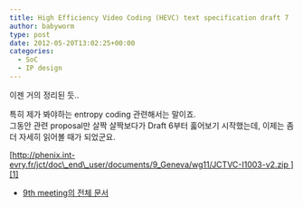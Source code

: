 ```yaml
---
title: High Efficiency Video Coding (HEVC) text specification draft 7
author: babyworm
type: post
date: 2012-05-20T13:02:25+00:00
categories:
  - SoC
  - IP design
---
```

이젠 거의 정리된 듯..

특히 제가 봐야하는 entropy coding 관련해서는 말이죠.<br>
그동안 관련 proposal만 살짝 살짝보다가 Draft 6부터 훓어보기 시작했는데, 이제는 좀 더 자세히 읽어볼 때가 되었군요.

[http://phenix.int-evry.fr/jct/doc\_end\_user/documents/9_Geneva/wg11/JCTVC-I1003-v2.zip ][1]

* [9th meeting의 전체 문서][2]

 [1]: http://phenix.int-evry.fr/jct/doc_end_user/documents/9_Geneva/wg11/JCTVC-I1003-v2.zip
 [2]: http://phenix.int-evry.fr/jct/doc_end_user/current_meeting.php?id_meeting=152&search_id_group=1&search_sub_group=1